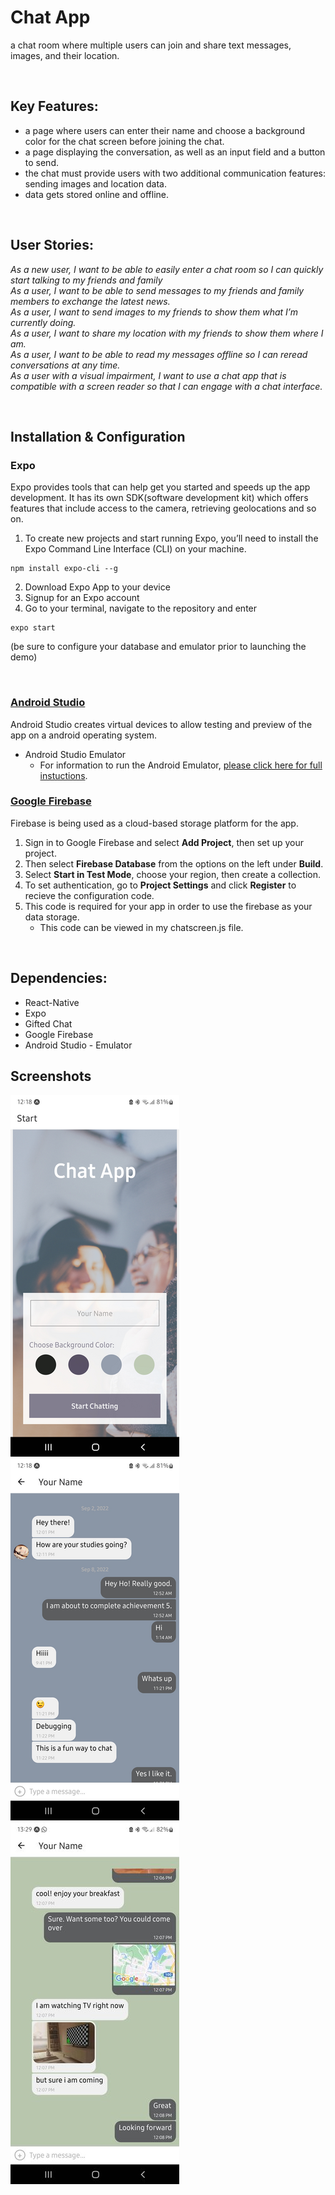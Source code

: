 # Chat App

a chat room where multiple users can join and share text messages, images, and their location.

<br>

## Key Features:
* a page where users can enter their name and choose a background color for the chat screen
before joining the chat.
* a page displaying the conversation, as well as an input field and a button to send.
* the chat must provide users with two additional communication features: sending images
and location data.
* data gets stored online and offline.

<br>

## User Stories:

_As a new user, I want to be able to easily enter a chat room so I can quickly start talking to my
friends and family_ <br>
_As a user, I want to be able to send messages to my friends and family members to exchange
the latest news._ <br>
_As a user, I want to send images to my friends to show them what I’m currently doing._ <br>
_As a user, I want to share my location with my friends to show them where I am._ <br>
_As a user, I want to be able to read my messages offline so I can reread conversations at any
time._ <br>
_As a user with a visual impairment, I want to use a chat app that is compatible with a screen
reader so that I can engage with a chat interface._

<br>

## Installation & Configuration
### Expo
Expo provides tools that can help get you started and speeds up the app development. It has its own SDK(software development kit) which offers features that include access to the camera, retrieving geolocations and so on. 

1. To create new projects and start running Expo, you’ll need to install the Expo Command Line Interface (CLI) on your machine.
```
npm install expo-cli --g
```
2. Download Expo App to your device 
3. Signup for an Expo account
4. Go to your terminal, navigate to the repository and enter 
```
expo start
```
(be sure to configure your database and emulator prior to launching the demo)

<br>

### [Android Studio](https://developer.android.com/studio)
Android Studio creates virtual devices to allow testing and preview of the app on a android operating system.

* Android Studio Emulator <br>
   * For information to run the Android Emulator, [please click here for full instuctions](https://developer.android.com/studio/run/emulator). 
 
### [Google Firebase](https://firebase.google.com/)

Firebase is being used as a cloud-based storage platform for the app.

1. Sign in to Google Firebase and select **Add Project**, then set up your project.
2. Then select **Firebase Database** from the options on the left under **Build**.
3. Select **Start in Test Mode**, choose your region, then create a collection.
4. To set authentication, go to **Project Settings** and click **Register** to recieve the configuration code.
5. This code is required for your app in order to use the firebase as your data storage.
   * This code can be viewed in my chatscreen.js file.  

<br>

## Dependencies: 
* React-Native
* Expo
* Gifted Chat
* Google Firebase
* Android Studio - Emulator

## Screenshots

<img src="public/Chat-App.png" height="579" width="270" > <img src="public/Chat-Screen.png" height="579" width="270" > <img src="public/Chat-Screen2.png" height="579" width="270" >

